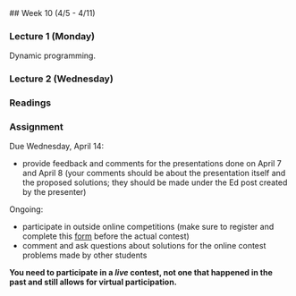 <div class="week">

<div class="week_heading" markdown="1">
## Week 10 (4/5 - 4/11)
</div>

<div class="column_materials"  markdown="1">

### Lecture 1 (Monday)

Dynamic programming.


### Lecture 2 (Wednesday)



### Readings




</div>

<div class="column_assign"  markdown="1">


### Assignment

Due Wednesday, April 14:
- provide feedback and comments for the presentations done on April 7 and April 8
(your comments should be about the presentation itself and the proposed solutions;
they should be made under the Ed post created by the presenter)


Ongoing:
- participate in outside online competitions (make sure to register and complete
this [form](https://forms.gle/h4Lb5faESmUsUybE8) before the actual contest)
- comment and ask questions about solutions for the online contest problems made by other students

__You need to participate in a _live_ contest, not one that happened in the past and still allows for virtual participation.__


</div>
</div>

